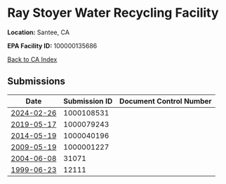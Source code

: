 # Ray Stoyer Water Recycling Facility

**Location:** Santee, CA

**EPA Facility ID:** 100000135686

[Back to CA Index](../../index.md)

## Submissions

| Date | Submission ID | Document Control Number |
|------|--------------|-------------------------|
| [2024-02-26](submissions/1000108531.md) | 1000108531 |  |
| [2019-05-17](submissions/1000079243.md) | 1000079243 |  |
| [2014-05-19](submissions/1000040196.md) | 1000040196 |  |
| [2009-05-19](submissions/1000001227.md) | 1000001227 |  |
| [2004-06-08](submissions/31071.md) | 31071 |  |
| [1999-06-23](submissions/12111.md) | 12111 |  |
